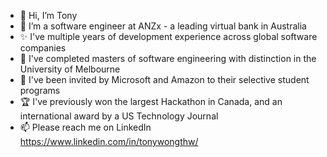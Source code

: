 - 👋 Hi, I’m Tony
- 👀 I’m a software engineer at ANZx - a leading virtual bank in Australia
- ✨ I've multiple years of development experience across global software companies
- 🌱 I've completed masters of software engineering with distinction in the University of Melbourne
- 💞️ I've been invited by Microsoft and Amazon to their selective student programs
- 🏆 I've previously won the largest Hackathon in Canada, and an international award by a US Technology Journal
- 📫 Please reach me on LinkedIn https://www.linkedin.com/in/tonywongthw/
  
<!---
tonywongthw/tonywongthw is a ✨ special ✨ repository because its `README.md` (this file) appears on your GitHub profile.
You can click the Preview link to take a look at your changes.
--->
